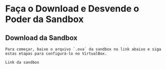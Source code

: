 # **Faça o Download e Desvende o Poder da Sandbox**

## **Download da Sandbox**  
    Para começar, baixe o arquivo `.ova` da sandbox no link abaixo e siga estas etapas para configurá-lo no VirtualBox.

    Link da sandbox